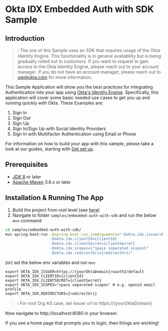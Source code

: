 # Okta IDX Embedded Auth with SDK Sample

## Introduction

> :grey_exclamation: The use of this Sample uses an SDK that requires usage of the Okta Identity Engine.
This functionality is in general availability but is being gradually rolled out to customers. If you want
to request to gain access to the Okta Identity Engine, please reach out to your account manager. If you
do not have an account manager, please reach out to oie@okta.com for more information.

This Sample Application will show you the best practices for integrating Authentication into your app
using [Okta's Identity Engine](https://developer.okta.com/docs/guides/oie-intro/). Specifically, this
application will cover some basic needed use cases to get you up and running quickly with Okta.
These Examples are:
1. Sign In
2. Sign Out
3. Sign Up
4. Sign In/Sign Up with Social Identity Providers
5. Sign In with Multifactor Authentication using Email or Phone

For information on how to build your app with this sample, please take a look at our guides, starting with [Get set up](https://developer.okta.com/docs/guides/oie-embedded-common-org-setup/java/main/).

## Prerequisites

- [JDK 8][jdk-8] or later
- [Apache Maven][apache-maven] 3.6.x or later

## Installation & Running The App

1. Build the project from root level (see [here](https://github.com/okta/okta-idx-java/tree/direct-auth#building-the-sdk))
2. Navigate to folder `samples/embedded-auth-with-sdk` and run the below `mvn` command:

```bash
cd samples/embedded-auth-with-sdk/
mvn spring-boot:run -Dspring-boot.run.jvmArguments="-Dokta.idx.issuer=https://{yourOktaDomain}/oauth2/default 
                    -Dokta.idx.clientId={clientId}
                    -Dokta.idx.clientSecret={clientSecret}
                    -Dokta.idx.scopes=\"space separated scopes\"
                    -Dokta.idx.redirectUri={redirectUri}"
```

(or) set the below env variables and run `mvn`

```
export OKTA_IDX_ISSUER=https://{yourOktaDomain}/oauth2/default
export OKTA_IDX_CLIENTID={clientId}
export OKTA_IDX_CLIENTSECRET={clientSecret}
export OKTA_IDX_SCOPES="space separated scopes" # e.g. openid email profile
export OKTA_IDX_REDIRECTURI={redirectUri}
```

> :information_source: For root Org AS case, set issuer url to https://{yourOktaDomain}

Now navigate to http://localhost:8080 in your browser.

If you see a home page that prompts you to login, then things are working!

[jdk-8]: https://www.oracle.com/java/technologies/javase/javase-jdk8-downloads.html
[apache-maven]: https://maven.apache.org/download.cgi
